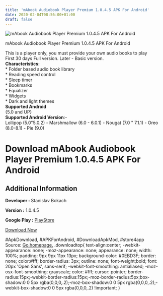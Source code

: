 ```yaml
---
title: 'mAbook Audiobook Player Premium 1.0.4.5 APK For Android'
date: 2020-02-04T08:56:00+01:00
draft: false
---
```


![mAbook Audiobook Player Premium 1.0.4.5 APK For Android](https://i1.wp.com/apkhome.net/wp-content/uploads/2020/02/mAbook-Audiobook-Player-Premium-1.0.4.5.png "mAbook Audiobook Player Premium 1.0.4.5 APK For Android")

  

mAbook Audiobook Player Premium 1.0.4.5 APK For Android

This is a player only, you must provide your own audio books to play  
First 30 days Full version. Later - Basic version.  
**Characteristics:**  
\* Folder based audio book library  
\* Reading speed control  
\* Sleep timer  
\* Bookmarks  
\* Equalizer  
\* Widgets  
\* Dark and light themes  
**Supported Android**  
{5.0 and UP}  
**Supported Android Version**:-  
Lollipop (5.0"5.0.2) - Marshmallow (6.0 - 6.0.1) - Nougat (7.0 " 7.1.1) - Oreo (8.0-8.1) - Pie (9.0)

Download mAbook Audiobook Player Premium 1.0.4.5 APK For Android
================================================================

Additional Information
----------------------

**Developer :** Stanislav Bokach

**Version :** 1.0.4.5

**Google Play :** [PlayStore](https://play.google.com/store/apps/details?id=mindmine.audiobook)

  

[Download Now](https://store4app.co/post/mabook-audiobook-player-premium-1-0-4-5-apk-for-android_1580802170)

  
#ApkDownload, #APKForAndroid, #DownloadApkMod, #store4app  
Source: [Go homepage.](https://store4app.co/post/mabook-audiobook-player-premium-1-0-4-5-apk-for-android_1580802170) .downloadtop{ text-align:center; -webkit-appearance: none; -moz-appearance: none; appearance: none; width: 100%; padding: 9px 9px 11px 13px; background-color: #0EBD3F; border: none; color:#fff; border-radius: 3px; outline: none; font-weight;bold; font: 20px 'Open Sans', sans-serif; -webkit-font-smoothing: antialiased; -moz-osx-font-smoothing: grayscale; color: #fff; cursor: pointer; border-radius:15px;-webkit-border-radius:15px;-moz-border-radius:5px;box-shadow:0 0 5px rgba(0,0,0,.2);-moz-box-shadow:0 0 5px rgba(0,0,0,.2);-webkit-box-shadow:0 0 5px rgba(0,0,0,.2) !important; }